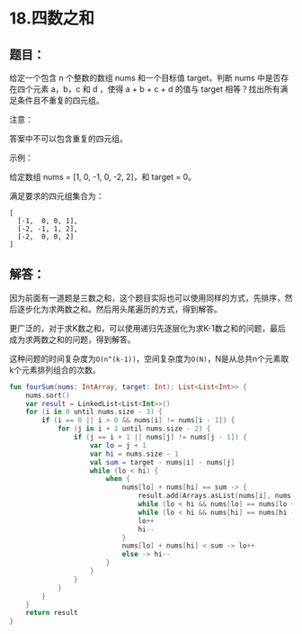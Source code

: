 # 18.四数之和

## 题目：

给定一个包含 n 个整数的数组 nums 和一个目标值 target，判断 nums 中是否存在四个元素 a，b，c 和 d ，使得 a + b + c + d 的值与 target 相等？找出所有满足条件且不重复的四元组。

注意：

答案中不可以包含重复的四元组。

示例：

给定数组 nums = [1, 0, -1, 0, -2, 2]，和 target = 0。

满足要求的四元组集合为：

	[
	  [-1,  0, 0, 1],
	  [-2, -1, 1, 2],
	  [-2,  0, 0, 2]
	]

## 解答：

因为前面有一道题是三数之和，这个题目实际也可以使用同样的方式，先排序，然后逐步化为求两数之和。然后用头尾遍历的方式，得到解答。

更广泛的，对于求K数之和，可以使用递归先逐层化为求K-1数之和的问题，最后成为求两数之和的问题，得到解答。

这种问题的时间复杂度为`O(n^(k-1))`，空间复杂度为`O(N)`，N是从总共n个元素取k个元素排列组合的次数。

```kotlin
fun fourSum(nums: IntArray, target: Int): List<List<Int>> {
	nums.sort()
	var result = LinkedList<List<Int>>()
	for (i in 0 until nums.size - 3) {
		if (i == 0 || i > 0 && nums[i] != nums[i - 1]) {
			for (j in i + 1 until nums.size - 2) {
				if (j == i + 1 || nums[j] != nums[j - 1]) {
					var lo = j + 1
					var hi = nums.size - 1
					val sum = target - nums[i] - nums[j]
					while (lo < hi) {
						when {
							nums[lo] + nums[hi] == sum -> {
								result.add(Arrays.asList(nums[i], nums[j], nums[lo], nums[hi]))
								while (lo < hi && nums[lo] == nums[lo + 1]) lo++
								while (lo < hi && nums[hi] == nums[hi - 1]) hi--
								lo++
								hi--
							}
							nums[lo] + nums[hi] < sum -> lo++
							else -> hi--
						}
					}
				}
			}
		}
	}
	return result
}
```




